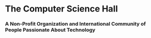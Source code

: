 
# The Computer Science Hall 
### A Non-Profit Organization and International Community of People Passionate About Technology

